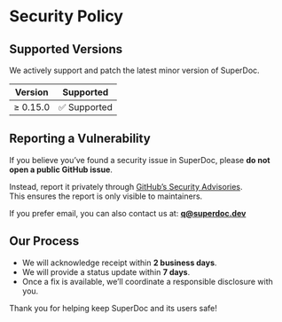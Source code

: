 # Security Policy

## Supported Versions

We actively support and patch the latest minor version of SuperDoc.

| Version  | Supported    |
| -------- | ------------ |
| ≥ 0.15.0 | ✅ Supported |

## Reporting a Vulnerability

If you believe you’ve found a security issue in SuperDoc, please **do not open a public GitHub issue**.

Instead, report it privately through [GitHub’s Security Advisories](https://github.com/harbour-enterprises/SuperDoc/security/advisories/new).  
This ensures the report is only visible to maintainers.

If you prefer email, you can also contact us at: **q@superdoc.dev**

## Our Process

- We will acknowledge receipt within **2 business days**.
- We will provide a status update within **7 days**.
- Once a fix is available, we’ll coordinate a responsible disclosure with you.

Thank you for helping keep SuperDoc and its users safe!
